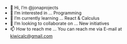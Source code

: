 - 👋 Hi, I’m @jonaprojects
- 👀 I’m interested in ... Programming
- 🌱 I’m currently learning ... React & Calculus
- 💞️ I’m looking to collaborate on ... New initiatives
- 📫 How to reach me ... You can reach me via E-mail at kiwicalc@gmail.com 

<!---
jonaprojects/jonaprojects is a ✨ special ✨ repository because its `README.md` (this file) appears on your GitHub profile.
You can click the Preview link to take a look at your changes.
--->
